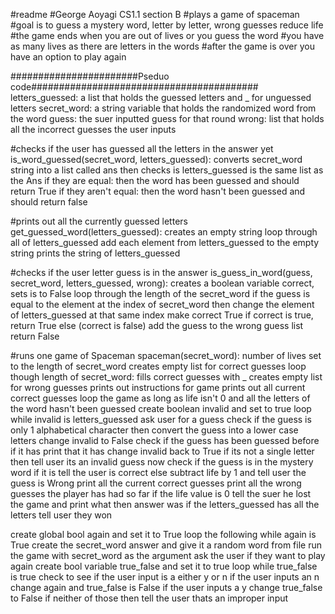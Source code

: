 #readme
#George Aoyagi CS1.1 section B
#plays a game of spaceman
#goal is to guess a mystery word, letter by letter, wrong guesses reduce life
#the game ends when you are out of lives or you guess the word
#you have as many lives as there are letters in the words
#after the game is over you have an option to play again

#######################Pseduo code#########################################
letters_guessed: a list that holds the guessed letters and _ for unguessed letters
secret_word: a string variable that holds the randomized word from the word
guess: the suer inputted guess for that round
wrong: list that holds all the incorrect guesses the user inputs

#checks if the user has guessed all the letters in the answer yet
is_word_guessed(secret_word, letters_guessed):
    converts secret_word string into a list called ans
    then checks is letters_guessed is the same list as the Ans
    if they are equal:
        then the word has been guessed and should return True
    if they aren't equal:
        then the word hasn't been guessed and should return false

#prints out all the currently guessed letters
get_guessed_word(letters_guessed):
    creates an empty string
    loop through all of letters_guessed
        add each element from letters_guessed to the empty string
    prints the string of letters_guessed

#checks if the user letter guess is in the answer
is_guess_in_word(guess, secret_word, letters_guessed, wrong):
    creates a boolean variable correct, sets is to False
    loop through the length of the secret_word
        if the guess is equal to the element at the index of secret_word
            then change the element of letters_guessed at that same index
            make correct True
    if correct is true, return True
    else (correct is false)
        add the guess to the wrong guess list
        return False

#runs one game of Spaceman
spaceman(secret_word):
    number of lives set to the length of secret_word
    creates empty list for correct guesses
    loop though length of secret_word:
        fills correct guesses with _
    creates empty list for wrong guesses
    prints out instructions for game
    prints out all current correct guesses
    loop the game as long as life isn't 0 and all the letters of the word hasn't been guessed
        create boolean invalid and set to true
        loop while invalid is letters_guessed
            ask user for a guess
            check if the guess is only 1 alphabetical character
                then convert the guess into a lower case letters
                change invalid to False
                check if the guess has been guessed before
                    if it has print that it has
                    change invalid back to True
            if its not a single letter
                    then tell user its an invalid guess
        now check if the guess is in the mystery word
            if it is tell the user is correct
            else subtract life by 1 and tell user the guess is Wrong
            print all the current correct guesses
            print all the wrong guesses the player has had so far
    if the life value is 0
        tell the suer he lost the game and print what then answer was
    if the letters_guessed has all the letters
        tell user they won

create global bool again and set it to True
loop the following while again is True
    create the secret_word answer and give it a random word from file
    run the game with secret_word as the argument
    ask the user if they want to play again
    create bool variable true_false and set it to true
        loop while true_false is true
            check to see if the user input is a either y or n
                if the user inputs an n
                    change again and true_false is False
                if the user inputs a y
                    change true_false to False
                if neither of those
                    then tell the user thats an improper input
